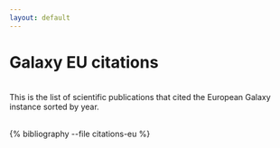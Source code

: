 ```yaml
---
layout: default
---
```


# Galaxy EU citations

<br>
This is the list of scientific publications that cited the European Galaxy instance sorted by year.
<br><br>

{% bibliography --file citations-eu %}